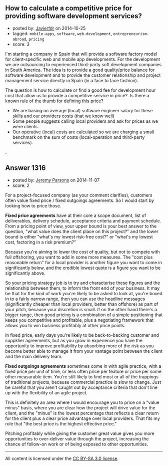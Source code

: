## How to calculate a competitive price for providing software development services?

- posted by: [Javierfdr](https://stackexchange.com/users/118734/javierfdr) on 2014-10-25
- tagged: `mobile-apps`, `software`, `web-development`, `entrepreneurism-abroad`, `pricing`
- score: 3

<p>I'm starting a company in Spain that will provide a software factory model for client-specific web and mobile app developments. For the development we are outsourcing to experienced third-party soft.development companies in South America. 
The idea is to provide a good quality/price balance for software development and to provide the customer relationship and project management service directly in Spain (in a face to face fashion).</p>

<p>The question is how to calculate or find a good fee for development hour cost that allow us to provide a competitive service in price?. Is there a known rule of the thumb for defining this price?</p>

<ul>
<li>We are basing on average (local) software engineer salary for these skills and our providers costs (that we know well)</li>
<li>Some people suggests calling local providers and ask for prices as we were clients.</li>
<li>Our operative (local) costs are calculated so we are charging a small benchmark on the sum of costs (local-operation and third-party services).</li>
</ul>

<p>.</p>



## Answer 1316

- posted by: [Jeremy Parsons](https://stackexchange.com/users/497810/jeremy-parsons) on 2014-11-07
- score: 2

<p>For a project-focused company (as your comment clarifies), customers often value fixed price / fixed outgoings agreements. So I would start by looking how to price those.</p>

<p><strong>Fixed price agreements</strong> have at their core a scope document, list of deliverables, delivery schedule, acceptance criteria and payment schedule. From a pricing point of view, your upper bound is your best answer to the question, "what value does the client place on this project?" and the lower bound is either "what's my lowest risk-free cost?" or "what's my lowest cost, factoring in a risk premium?"</p>

<p>Because you're aiming to lower the cost of quality, but not to compete with full offshoring, you want to add in some more measures. The "cost plus reasonable return" for a local provider is another figure you want to come in significantly below, and the credible lowest quote is a figure you want to be significantly above.</p>

<p>So your pricing strategy job is to try and characterise these figures and the relationship between them, to inform the front end of your business. It may be that for the kind of work you're likely to be asked to look at, you're boxed in to a fairly narrow range, then you can use the headline messages (significantly cheaper than local providers, better than offshore) as part of your pitch, because your discretion is small. If on the other hand there's a bigger range, then good pricing is a combination of a simple positioning that keeps you competitive and profitable, plus a negotiating framework that allows you to win business profitably at other price points. </p>

<p>In fixed price, early days you're likely to be back-to-backing customer and suppklier agreements, but as you grow in experience you have the opportunity to improve profitability by absorbing more of the risk as you become better able to manage it from your vantage point between the client and the main delivery team.</p>

<p><strong>Fixed outgoings agreements</strong> sometimes come in with agile practice, with a fixed price per unit of time, or less often price per feature or price per some other measurable item. You're still likely to find most or all of the trappings of traditional projects, because commercial practice is slow to change. Just be careful that you aren't caught out by acceptance criteria that don't line up with the flexibility of an agile project.</p>

<p>This is definitely an area where I would encourage you to price on a "value minus" basis, where you are clear how the project will drive value for the client, and the "minus" is the lowest percentage that reflects a clear return for the client plus a clear price advantage over local providers. That fits my rule that "the best price is the highest effective price." </p>

<p>Pitching profitably while giving the customer great value gives you more opportunities to over-deliver value through the project, increasing the chance of follow-on work or of being exposed to other opportunities.</p>




---

All content is licensed under the [CC BY-SA 3.0 license](https://creativecommons.org/licenses/by-sa/3.0/).
